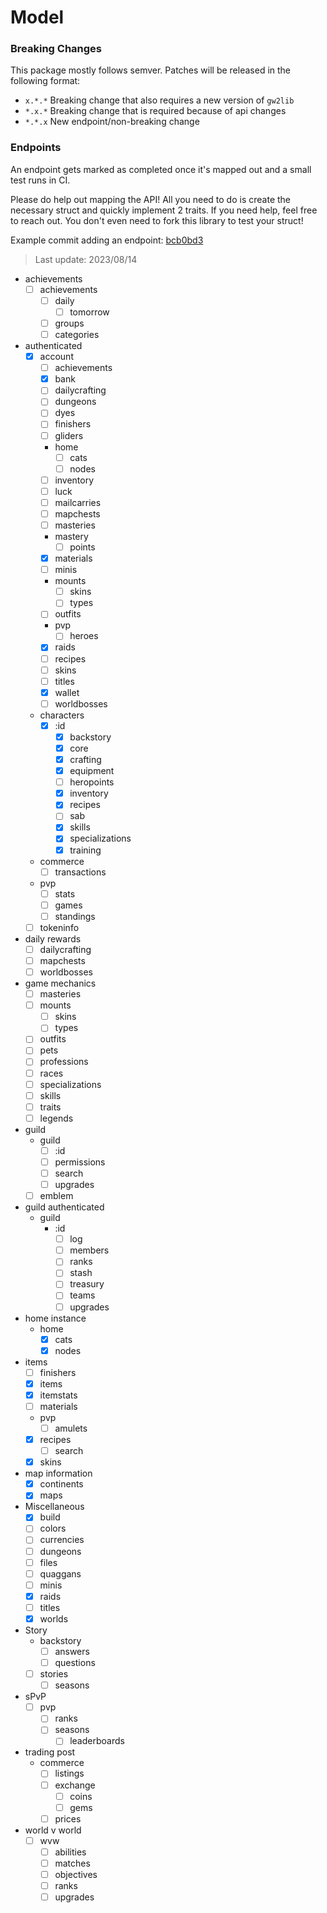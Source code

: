# Model

### Breaking Changes

This package mostly follows semver. Patches will be released in the following format:

- `x.*.*` Breaking change that also requires a new version of `gw2lib`
- `*.x.*` Breaking change that is required because of api changes
- `*.*.x` New endpoint/non-breaking change

### Endpoints

An endpoint gets marked as completed once it's mapped out and a small test runs in CI.

Please do help out mapping the API! All you need to do is create the necessary struct and quickly implement 2 traits. If you need help, feel free to reach out.
You don't even need to fork this library to test your struct!

Example commit adding an endpoint: [bcb0bd3](https://github.com/greaka/gw2lib/commit/bcb0bd3e99f135f54fb01d088714ce8471a56d86)

> Last update: 2023/08/14

- achievements
  - [ ] achievements
    - [ ] daily
      - [ ] tomorrow
    - [ ] groups
    - [ ] categories
- authenticated
  - [x] account
    - [ ] achievements
    - [x] bank
    - [ ] dailycrafting
    - [ ] dungeons
    - [ ] dyes
    - [ ] finishers
    - [ ] gliders
    - home
      - [ ] cats
      - [ ] nodes
    - [ ] inventory
    - [ ] luck
    - [ ] mailcarries
    - [ ] mapchests
    - [ ] masteries
    - mastery
      - [ ] points
    - [x] materials
    - [ ] minis
    - mounts
      - [ ] skins
      - [ ] types
    - [ ] outfits
    - pvp
      - [ ] heroes
    - [x] raids
    - [ ] recipes
    - [ ] skins
    - [ ] titles
    - [x] wallet
    - [ ] worldbosses
  - characters
    - [x] :id
      - [x] backstory
      - [x] core
      - [x] crafting
      - [x] equipment
      - [ ] heropoints
      - [x] inventory
      - [x] recipes
      - [ ] sab
      - [x] skills
      - [x] specializations
      - [x] training
  - commerce
    - [ ] transactions
  - pvp
    - [ ] stats
    - [ ] games
    - [ ] standings
  - [ ] tokeninfo
- daily rewards
  - [ ] dailycrafting
  - [ ] mapchests
  - [ ] worldbosses
- game mechanics
  - [ ] masteries
  - [ ] mounts
    - [ ] skins
    - [ ] types
  - [ ] outfits
  - [ ] pets
  - [ ] professions
  - [ ] races
  - [ ] specializations
  - [ ] skills
  - [ ] traits
  - [ ] legends
- guild
  - guild
    - [ ] :id
    - [ ] permissions
    - [ ] search
    - [ ] upgrades
  - [ ] emblem
- guild authenticated
  - guild
    - :id
      - [ ] log
      - [ ] members
      - [ ] ranks
      - [ ] stash
      - [ ] treasury
      - [ ] teams
      - [ ] upgrades
- home instance
  - home
    - [x] cats
    - [x] nodes
- items
  - [ ] finishers
  - [x] items
  - [x] itemstats
  - [ ] materials
  - pvp
    - [ ] amulets
  - [x] recipes
    - [ ] search
  - [x] skins
- map information
  - [x] continents
  - [x] maps
- Miscellaneous
  - [x] build
  - [ ] colors
  - [ ] currencies
  - [ ] dungeons
  - [ ] files
  - [ ] quaggans
  - [ ] minis
  - [x] raids
  - [ ] titles
  - [x] worlds
- Story
  - backstory
    - [ ] answers
    - [ ] questions
  - [ ] stories
    - [ ] seasons
- sPvP
  - [ ] pvp
    - [ ] ranks
    - [ ] seasons
      - [ ] leaderboards
- trading post
  - commerce
    - [ ] listings
    - [ ] exchange
      - [ ] coins
      - [ ] gems
    - [ ] prices
- world v world
  - [ ] wvw
    - [ ] abilities
    - [ ] matches
    - [ ] objectives
    - [ ] ranks
    - [ ] upgrades
